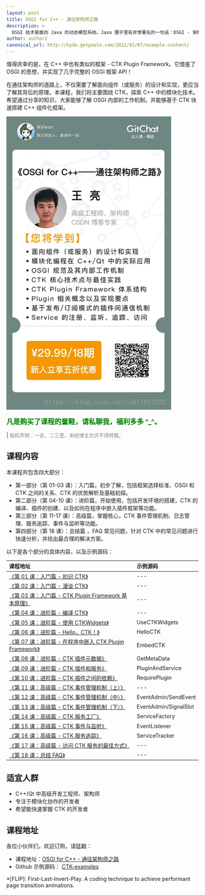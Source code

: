 ```yaml
---
layout: post
title: OSGI for C++ - 通往架构师之路
description: >
  OSGI 技术是面向 Java 的动态模型系统。Java 圈子里有非常著名的一句话：OSGI - 架构师的天堂。换句话说，OSGI 能让软件开发变得更加容易！
author: author2
canonical_url: http://hyde.getpoole.com/2012/02/07/example-content/
---
```


值得庆幸的是，在 C++ 中也有类似的框架 - CTK Plugin Framework。它借鉴了 OSGI 的思想，并实现了几乎完整的 OSGI 框架 API！

在通往架构师的道路上，不仅需要了解面向组件（或服务）的设计和实现，更应当了解其背后的原理。本课程，我们将主要围绕 CTK，探索 C++ 中的模块化技术。希望通过分享的知识，大家能够了解 OSGI 内部的工作机制，并能够基于 CTK 快速搭建 C++ 组件化框架。

![课程海报](../../assets/img/blog/CTK.png)

<b><font size="4px" color="green">凡是购买了课程的童鞋，请私聊我，福利多多 ^_^。</font></b>

<b><font color="LimeGreen">| </font></b><font size = "2" color="#858585">版权声明：一去、二三里，未经博主允许不得转载。</font>

## 课程内容

本课程共包含四大部分：

- 第一部分（第 01-03 课）：入门篇，初步了解，包括框架选择标准、OSGI 和 CTK 之间的关系、CTK 的优势解析及基础初探。
- 第二部分（第 04-10 课）：进阶篇，开始使用，包括开发环境的搭建，CTK 的编译、插件的创建、以及如何在程序中嵌入插件框架等功能。
- 第三部分（第 11-17 课）：高级篇，掌握核心，CTK 事件管理机制、日志管理、服务追踪、事件与监听等功能。
- 第四部分（第 18 课）：总结篇 ，FAQ 常见问题，针对 CTK 中的常见问题进行快速分析，并给出最合理的解决方案。

以下是各个部分的具体内容，以及示例源码：

课程地址 | 示例源码
:--- | :---
[《第 01 课：入门篇 - 初识 CTK》](http://gitbook.cn/gitchat/column/5ad02029f8164454a34a089b/topic/5ad03d99f8164454a34a12b1) | ---
[《第 02 课：入门篇 - 漫谈 CTK》](http://gitbook.cn/gitchat/column/5ad02029f8164454a34a089b/topic/5ad041adf8164454a34a13c0) | ---
[《第 03 课：入门篇 - CTK Plugin Framework 基本原理》](http://gitbook.cn/gitchat/column/5ad02029f8164454a34a089b/topic/5ad04402f8164454a34a148a) | ---
[《第 04 课：进阶篇 - 编译 CTK》](http://gitbook.cn/gitchat/column/5ad02029f8164454a34a089b/topic/5ad04605f8164454a34a152e) | ---
[《第 05 课：进阶篇 - 使用 CTKWidgets》](http://gitbook.cn/gitchat/column/5ad02029f8164454a34a089b/topic/5ad046dff8164454a34a1582) | UseCTKWidgets
[《第 06 课：进阶篇 - Hello，CTK！》](http://gitbook.cn/gitchat/column/5ad02029f8164454a34a089b/topic/5ad047cbf8164454a34a15cb) | HelloCTK
[《第 07 课：进阶篇 - 在程序中嵌入 CTK Plugin Framework》](http://gitbook.cn/gitchat/column/5ad02029f8164454a34a089b/topic/5ad04887f8164454a34a1624) | EmbedCTK
[《第 08 课：进阶篇 - CTK 插件元数据》](http://gitbook.cn/gitchat/column/5ad02029f8164454a34a089b/topic/5ad050eff8164454a34a194f) | GetMetaData
[《第 09 课：进阶篇 - CTK 插件和服务》](http://gitbook.cn/gitchat/column/5ad02029f8164454a34a089b/topic/5ad05118f8164454a34a1965) | PluginAndService
[《第 10 课：进阶篇 - CTK 插件之间的依赖》](http://gitbook.cn/gitchat/column/5ad02029f8164454a34a089b/topic/5ad05132f8164454a34a196c) | RequirePlugin
[《第 11 课：高级篇 - CTK 事件管理机制（上）》](http://gitbook.cn/gitchat/column/5ad02029f8164454a34a089b/topic/5ad0521bf8164454a34a19c4) | ---
[《第 12 课：高级篇 - CTK 事件管理机制（中）》](http://gitbook.cn/gitchat/column/5ad02029f8164454a34a089b/topic/5ad05231f8164454a34a19c9) | EventAdmin/SendEvent
[《第 13 课：高级篇 - CTK 事件管理机制（下）》](http://gitbook.cn/gitchat/column/5ad02029f8164454a34a089b/topic/5af3e5fa38c1ac1d8df9bfef) | EventAdmin/SignalSlot
[《第 14 课：高级篇 - CTK 服务工厂》](http://gitbook.cn/gitchat/column/5ad02029f8164454a34a089b/topic/5ad0524af8164454a34a19cf) | ServiceFactory
[《第 15 课：高级篇 - CTK 事件与监听》](http://gitbook.cn/gitchat/column/5ad02029f8164454a34a089b/topic/5ad05289f8164454a34a19f5) | EventListener
[《第 16 课：高级篇 - CTK 服务追踪》](http://gitbook.cn/gitchat/column/5ad02029f8164454a34a089b/topic/5ad06843f8164454a34a22dd) | ServiceTracker
[《第 17 课：高级篇 - 访问 CTK 服务的最佳方式》](http://gitbook.cn/gitchat/column/5ad02029f8164454a34a089b/topic/5ad0685bf8164454a34a22e3) | ---
[《第 18 课：总结 FAQ》](http://gitbook.cn/gitchat/column/5ad02029f8164454a34a089b/topic/5ad06871f8164454a34a22ee) | ---

## 适宜人群

- C++/Qt 中高级开发工程师、架构师
- 专注于模块化协作的开发者
- 希望能快速掌握 CTK 的开发者

## 课程地址

各位小伙伴们，欢迎订购，请猛戳：

- 课程地址：[OSGI for C++ - 通往架构师之路](http://gitbook.cn/gitchat/column/5ad02029f8164454a34a089b)
- Github 示例源码： [CTK-examples](https://github.com/Waleon/CTK-examples "CTK-examples")

[blog]: https://hydejack.com/blog/
[portfolio]: https://hydejack.com/projects/
[resume]: https://hydejack.com/resume/
[download]: https://hydejack.com/download/
[welcome]: https://hydejack.com/
[forms]: https://hydejack.com/forms-by-example/

[features]: #features
[news]: #build-an-audience
[syntax]: #syntax-highlighting
[latex]: hydejack/_posts/2018-06-01-example-content-iii.md#math

[lic]: LICENSE.md
[pro]: licenses/PRO.md
[docs]: docs/README.md

[kit]: https://github.com/qwtel/hy-starter-kit/archive/v8.1.0.zip
[src]: https://github.com/qwtel/hydejack
[gem]: https://rubygems.org/gems/jekyll-theme-hydejack
[buy]: https://app.simplegoods.co/i/NATYVLYT

[gpss]: https://developers.google.com/speed/pagespeed/insights/?url=https%3A%2F%2Fhydejack.com%2F
[hy-push-state]: https://qwtel.com/hy-push-state/
[hy-drawer]: https://qwtel.com/hy-drawer/
[hy-img]: https://qwtel.com/hy-img/
[rouge]: http://rouge.jneen.net
[katex]: https://khan.github.io/KaTeX/
[tinyletter]: https://tinyletter.com/

*[FLIP]: First-Last-Invert-Play. A coding technique to achieve performant page transition animations.
